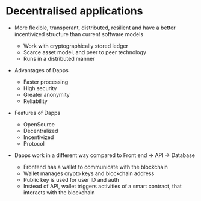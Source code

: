 # Decentralised applications

- More flexible, transperant, distributed, resilient and have a better incentivized structure than current software models
  - Work with cryptographically stored ledger
  - Scarce asset model, and peer to peer technology
  - Runs in a distributed manner

- Advantages of Dapps
  - Faster processing
  - High security
  - Greater anonymity
  - Reliability

- Features of Dapps
  - OpenSource
  - Decentralized
  - Incentivized
  - Protocol

- Dapps work in a different way compared to Front end -> API -> Database
  - Frontend has a wallet to communicate with the blockchain
  - Wallet manages crypto keys and blockchain address
  - Public key is used for user ID and auth
  - Instead of API, wallet triggers activities of a smart contract, that interacts with the blockchain